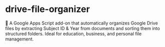 # drive-file-organizer
📂 A Google Apps Script add-on that automatically organizes Google Drive files by extracting Subject ID &amp; Year from documents and sorting them into structured folders. Ideal for education, business, and personal file management.
